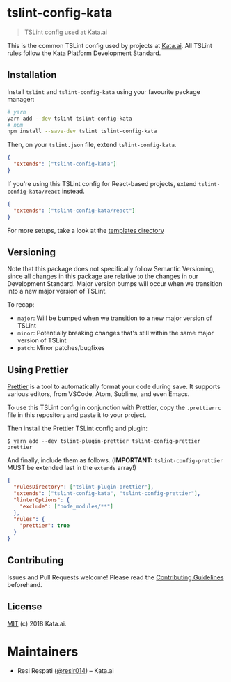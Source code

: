 # tslint-config-kata

> TSLint config used at Kata.ai

This is the common TSLint config used by projects at [Kata.ai](https://kata.ai). All TSLint rules follow the Kata Platform Development Standard.

## Installation

Install `tslint` and `tslint-config-kata` using your favourite package manager:

```bash
# yarn
yarn add --dev tslint tslint-config-kata
# npm
npm install --save-dev tslint tslint-config-kata
```

Then, on your `tslint.json` file, extend `tslint-config-kata`.

```json
{
  "extends": ["tslint-config-kata"]
}
```

If you're using this TSLint config for React-based projects, extend `tslint-config-kata/react` instead.

```json
{
  "extends": ["tslint-config-kata/react"]
}
```

For more setups, take a look at the [templates directory](./templates)

## Versioning

Note that this package does not specifically follow Semantic Versioning, since all changes in this package are relative to the changes in our Development Standard. Major version bumps will occur when we transition into a new major version of TSLint.

To recap:

- `major`: Will be bumped when we transition to a new major version of TSLint
- `minor`: Potentially breaking changes that's still within the same major version of TSLint
- `patch`: Minor patches/bugfixes

## Using Prettier

[Prettier](https://prettier.io/) is a tool to automatically format your code during save. It supports various editors, from VSCode, Atom, Sublime, and even Emacs.

To use this TSLint config in conjunction with Prettier, copy the `.prettierrc` file in this repository and paste it to your project.

Then install the Prettier TSLint config and plugin:

```sh-session
$ yarn add --dev tslint-plugin-prettier tslint-config-prettier prettier
```

And finally, include them as follows. (**IMPORTANT:** `tslint-config-prettier` MUST be extended last in the `extends` array!)

```json
{
  "rulesDirectory": ["tslint-plugin-prettier"],
  "extends": ["tslint-config-kata", "tslint-config-prettier"],
  "linterOptions": {
    "exclude": ["node_modules/**"]
  },
  "rules": {
    "prettier": true
  }
}
```

## Contributing

Issues and Pull Requests welcome! Please read the [Contributing Guidelines](CONTRIBUTING.md) beforehand.

## License

[MIT](LICENSE) (c) 2018 Kata.ai.

# Maintainers

- Resi Respati ([@resir014](https://twitter.com/resir014)) – Kata.ai
